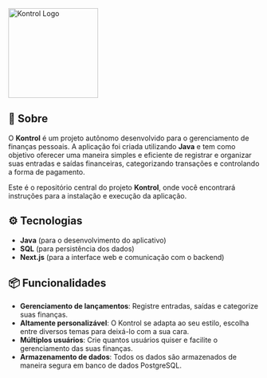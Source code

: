 <img src="https://github.com/user-attachments/assets/05785231-1306-46d7-a12a-67cf2f2c90b2" alt="Kontrol Logo" width="180" />

## 🚀 Sobre

O **Kontrol** é um projeto autônomo desenvolvido para o gerenciamento de finanças pessoais. A aplicação foi criada utilizando **Java** e tem como objetivo oferecer uma maneira simples e eficiente de registrar e organizar suas entradas e saídas financeiras, categorizando transações e controlando a forma de pagamento.

Este é o repositório central do projeto **Kontrol**, onde você encontrará instruções para a instalação e execução da aplicação.

## ⚙️ Tecnologias

- **Java** (para o desenvolvimento do aplicativo)
- **SQL** (para persistência dos dados)
- **Next.js** (para a interface web e comunicação com o backend)

## 📦 Funcionalidades

- **Gerenciamento de lançamentos**: Registre entradas, saídas e categorize suas finanças.
- **Altamente personalizável**: O Kontrol se adapta ao seu estilo, escolha entre diversos temas para deixá-lo com a sua cara.
- **Múltiplos usuários**: Crie quantos usuários quiser e facilite o gerenciamento das suas finanças.
- **Armazenamento de dados**: Todos os dados são armazenados de maneira segura em banco de dados PostgreSQL.
